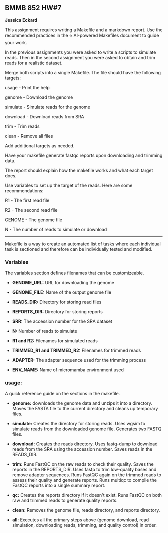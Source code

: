 ## BMMB 852 HW#7

**Jessica Eckard**


This assignment requires writing a Makefile and a markdown report. Use the recommended practices in the ⭐ AI-powered Makefiles document to guide your work.

In the previous assignments you were asked to write a scripts to simulate reads. Then in the second assignment you were asked to obtain and trim reads for a realistic dataset.

Merge both scripts into a single Makefile. The file should have the following targets:

usage - Print the help

genome - Download the genome

simulate - Simulate reads for the genome

download - Download reads from SRA

trim - Trim reads

clean - Remove all files

Add additional targets as needed.

Have your makefile generate fastqc reports upon downloading and trimming data.

The report should explain how the makefile works and what each target does.

Use variables to set up the target of the reads. Here are some recommendations:

R1 - The first read file 

R2 - The second read file 

GENOME - The genome file 

N - The number of reads to simulate or download

_________________________

Makefile is a way to create an automated list of tasks where each individual task is sectioned and therefore can be individually tested and modified. 
### **Variables**

The variables section defines filenames that can be customizeable. 

- **GENOME_URL:** URL for downloading the genome


- **GENOME_FILE:** Name of the output genome file


- **READS_DIR:** Directory for storing read files


- **REPORTS_DIR:** Directory for storing reports


- **SRR:** The accession number for the SRA dataset


- **N:** Number of reads to simulate


- **R1 and R2:** Filenames for simulated reads


- **TRIMMED_R1 and TRIMMED_R2:** Filenames for trimmed reads


- **ADAPTER:** The adapter sequence used for the trimming process

- **ENV_NAME:** Name of micromamba environment used
### **usage:**

A quick reference guide on the sections in the makefile. 

- **genome:** downloads the genome data and unzips it into a directory. Moves the FASTA file to the current directory and cleans up temporary files.

- **simulate:** Creates the directory for storing reads. Uses wgsim to simulate reads from the downloaded genome file. Generates two FASTQ files.

- **download:** Creates the reads directory. Uses fastq-dump to download reads from the SRA using the accession number. Saves reads in the READS_DIR.

- **trim:** Runs FastQC on the raw reads to check their quality. Saves the reports in the REPORTS_DIR. Uses fastp to trim low-quality bases and remove adapter sequences. Runs FastQC again on the trimmed reads to assess their quality and generate reports. Runs multiqc to compile the FastQC reports into a single summary report.

- **qc:** Creates the reports directory if it doesn't exist. Runs FastQC on both raw and trimmed reads to generate quality reports.

- **clean:** Removes the genome file, reads directory, and reports directory.

- **all:** Executes all the primary steps above (genome download, read simulation, downloading reads, trimming, and quality control) in order.

